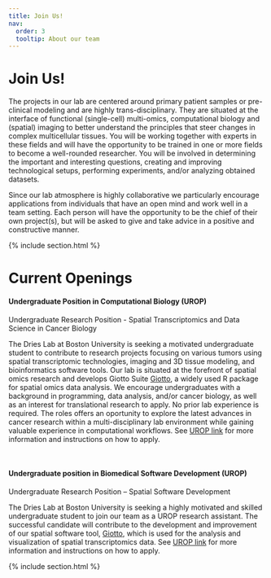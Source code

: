 ```yaml
---
title: Join Us!
nav:
  order: 3
  tooltip: About our team
---
```


# <i class="fas fa-users"></i>Join Us!
The projects in our lab are centered around primary patient samples or pre-clinical modeling and are highly trans-disciplinary. They are situated at the interface of functional (single-cell) multi-omics, computational biology and (spatial) imaging to better understand the principles that steer changes in complex multicellular tissues. You will be working together with experts in these fields and will have the opportunity to be trained in one or more fields to become a well-rounded researcher. You will be involved in determining the important and interesting questions, creating and improving technological setups, performing experiments, and/or analyzing obtained datasets.

Since our lab atmosphere is highly collaborative we particularly encourage applications from individuals that have an open mind and work well in a team setting. Each person will have the opportunity to be the chief of their own project(s), but will be asked to give and take advice in a positive and constructive manner. 

{% include section.html %}

# Current Openings


#### Undergraduate Position in Computational Biology (UROP)

Undergraduate Research Position - Spatial Transcriptomics and Data Science in Cancer Biology

The Dries Lab at Boston University is seeking a motivated undergraduate student to contribute to research projects focusing on various tumors using spatial transcriptomic technologies, imaging and 3D tissue modeling, and bioinformatics software tools. Our lab is situated at the forefront of spatial omics research and develops Giotto Suite [Giotto](www.giottosuite.com), a widely used R package for spatial omics data analysis. We encourage undergraduates with a background in programming, data analysis, and/or cancer biology, as well as an interest for translational research to apply. No prior lab experience is required. The roles offers an oportunity to explore the latest advances in cancer research within a multi-disciplinary lab environment while gaining valuable experience in computational workflows. See [UROP link](https://www.bu.edu/urop/opportunity/computational-biology/) for more information and instructions on how to apply. 

&nbsp;  

#### Undergraduate position in Biomedical Software Development (UROP)

Undergraduate Research Position – Spatial Software Development

The Dries Lab at Boston University is seeking a highly motivated and skilled undergraduate student to join our team as a UROP research assistant. The successful candidate will contribute to the development and improvement of our spatial software tool, [Giotto](https://giottosuite.readthedocs.io/en/latest/#), which is used for the analysis and visualization of spatial transcriptomics data. See [UROP link](https://www.bu.edu/urop/opportunity/biomedical-software-development/) for more information and instructions on how to apply.  


{% include section.html %}




